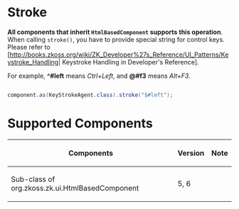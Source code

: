 



# Stroke

**All components that inherit `HtmlBasedComponent` supports this
operation**. When calling `stroke()`, you have to provide special string
for control keys. Please refer to
\[<http://books.zkoss.org/wiki/ZK_Developer%27s_Reference/UI_Patterns/Keystroke_Handling>\|
Keystroke Handling in Developer's Reference\].

For example, **^#left** means *Ctrl+Left*, and **@#f3** means *Alt+F3*.

``` java

component.as(KeyStrokeAgent.class).stroke("$#left");
```

# Supported Components

<table>
<thead>
<tr class="header">
<th><center>
<p>Components</p>
</center></th>
<th><center>
<p>Version</p>
</center></th>
<th><center>
<p>Note</p>
</center></th>
</tr>
</thead>
<tbody>
<tr class="odd">
<td><p>Sub-class of <javadoc> org.zkoss.zk.ui.HtmlBasedComponent
</javadoc></p></td>
<td><p>5, 6</p></td>
<td></td>
</tr>
</tbody>
</table>

 
